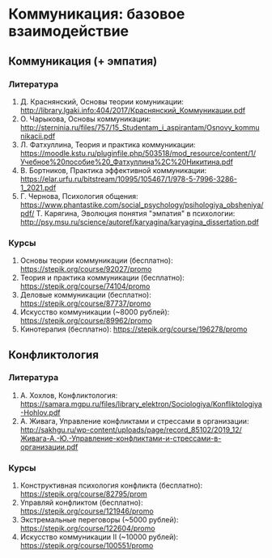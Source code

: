 # Коммуникация: базовое взаимодействие

## Коммуникация (+ эмпатия)

### Литература
1. Д. Краснянский, Основы теории комуникации: http://library.lgaki.info:404/2017/Краснянский_Коммуникации.pdf
2. О. Чарыкова, Основы коммуникации: http://sterninia.ru/files/757/15_Studentam_i_aspirantam/Osnovy_kommunikacii.pdf
3. Л. Фатхуллина, Теория и практика коммуникации: https://moodle.kstu.ru/pluginfile.php/503518/mod_resource/content/1/Учебное%20пособие%20_Фатхуллина%2C%20Никитина.pdf
4. В. Бортников, Практика эффективной коммуникации: https://elar.urfu.ru/bitstream/10995/105467/1/978-5-7996-3286-1_2021.pdf
5. Г. Чернова, Психология общения: https://www.phantastike.com/social_psychology/psihologiya_obsheniya/pdf/
   Т. Карягина, Эволюция понятия "эмпатия" в психологии: http://psy.msu.ru/science/autoref/karyagina/karyagina_dissertation.pdf

### Курсы
1. Основы теории коммуникации (бесплатно): https://stepik.org/course/92027/promo
2. Теория и практика коммуникации (бесплатно): https://stepik.org/course/74104/promo
3. Деловые коммуникации (бесплатно): https://stepik.org/course/87737/promo
4. Искусство коммуникации (~8000 рублей): https://stepik.org/course/89962/promo
5. Кинотерапия (бесплатно): https://stepik.org/course/196278/promo

## Конфликтология

### Литература
1. А. Хохлов, Конфликтология: https://samara.mgpu.ru/files/library_elektron/Sociologiya/Konfliktologiya-Hohlov.pdf
2. А. Живага, Управление конфликтами и стрессами в организации: http://sakhgu.ru/wp-content/uploads/page/record_85102/2019_12/Живага-А.-Ю.-Управление-конфликтами-и-стрессами-в-организации.pdf

### Курсы
1. Конструктивная психология конфликта (бесплатно): https://stepik.org/course/82795/prom
2. Управляй конфликтом (бесплатно): https://stepik.org/course/121946/promo
3. Экстремальные переговоры (~5000 рублей): https://stepik.org/course/122604/promo
4. Искусство коммуникации II (~10000 рублей): https://stepik.org/course/100551/promo
